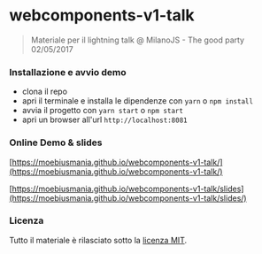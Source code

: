 # webcomponents-v1-talk
> Materiale per il lightning talk @ MilanoJS - The good party 02/05/2017

### Installazione e avvio demo
* clona il repo
* apri il terminale e installa le dipendenze con ```yarn``` o ```npm install```
* avvia il progetto con ```yarn start``` o ```npm start```
* apri un browser all'url ```http://localhost:8081```

### Online Demo & slides
[https://moebiusmania.github.io/webcomponents-v1-talk/](https://moebiusmania.github.io/webcomponents-v1-talk/)

[https://moebiusmania.github.io/webcomponents-v1-talk/slides](https://moebiusmania.github.io/webcomponents-v1-talk/slides/)


### Licenza
Tutto il materiale è rilasciato sotto la [licenza MIT](LICENSE).
